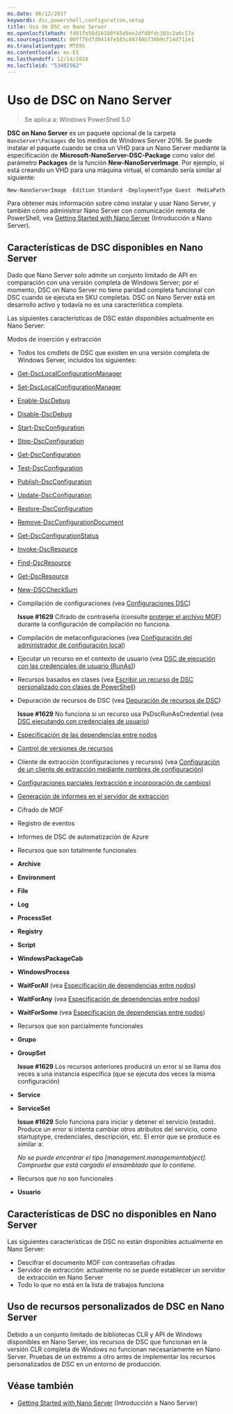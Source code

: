```yaml
---
ms.date: 06/12/2017
keywords: dsc,powershell,configuration,setup
title: Uso de DSC on Nano Server
ms.openlocfilehash: fd81fe56d16100f45d9ee2dfd8fdc303c2a6c17a
ms.sourcegitcommit: 00ff76d7d9414fe585c04740b739b9cf14d711e1
ms.translationtype: MTE95
ms.contentlocale: es-ES
ms.lasthandoff: 12/14/2018
ms.locfileid: "53402562"
---
```

# <a name="using-dsc-on-nano-server"></a>Uso de DSC on Nano Server

> Se aplica a: Windows PowerShell 5.0

**DSC on Nano Server** es un paquete opcional de la carpeta `NanoServer\Packages` de los medios de Windows Server 2016. Se puede instalar el paquete cuando se crea un VHD para un Nano Server mediante la especificación de **Microsoft-NanoServer-DSC-Package** como valor del parámetro **Packages** de la función **New-NanoServerImage**. Por ejemplo, si está creando un VHD para una máquina virtual, el comando sería similar al siguiente:

```powershell
New-NanoServerImage -Edition Standard -DeploymentType Guest -MediaPath f:\ -BasePath .\Base -TargetPath .\Nano1\Nano.vhd -ComputerName Nano1 -Packages Microsoft-NanoServer-DSC-Package
```

Para obtener más información sobre cómo instalar y usar Nano Server, y también cómo administrar Nano Server con comunicación remota de PowerShell, vea [Getting Started with Nano Server](/windows-server/get-started/getting-started-with-nano-server) (Introducción a Nano Server).

## <a name="dsc-features-available-on-nano-server"></a>Características de DSC disponibles en Nano Server

Dado que Nano Server solo admite un conjunto limitado de API en comparación con una versión completa de Windows Server; por el momento, DSC on Nano Server no tiene paridad completa funcional con DSC cuando se ejecuta en SKU completas. DSC on Nano Server está en desarrollo activo y todavía no es una característica completa.

Las siguientes características de DSC están disponibles actualmente en Nano Server:

Modos de inserción y extracción

- Todos los cmdlets de DSC que existen en una versión completa de Windows Server, incluidos los siguientes:
- [Get-DscLocalConfigurationManager](/powershell/module/PSDesiredStateConfiguration/Get-DscLocalConfigurationManager)
- [Set-DscLocalConfigurationManager](/powershell/module/PSDesiredStateConfiguration/Set-DscLocalConfigurationManager)
- [Enable-DscDebug](/powershell/module/PSDesiredStateConfiguration/Enable-DscDebug)
- [Disable-DscDebug](/powershell/module/PSDesiredStateConfiguration/Disable-DscDebug)
- [Start-DscConfiguration](/powershell/module/psdesiredstateconfiguration/start-dscconfiguration)
- [Stop-DscConfiguration](/powershell/module/PSDesiredStateConfiguration/Stop-DscConfiguration)
- [Get-DscConfiguration](/powershell/module/PSDesiredStateConfiguration/Get-DscConfiguration)
- [Test-DscConfiguration](/powershell/module/psdesiredstateconfiguration/Test-DSCConfiguration)
- [Publish-DscConfiguration](/powershell/module/PSDesiredStateConfiguration/Publish-DscConfiguration)
- [Update-DscConfiguration](/powershell/module/PSDesiredStateConfiguration/Update-DscConfiguration)
- [Restore-DscConfiguration](/powershell/module/PSDesiredStateConfiguration/Restore-DscConfiguration)
- [Remove-DscConfigurationDocument](/powershell/module/PSDesiredStateConfiguration/Remove-DscConfigurationDocument)
- [Get-DscConfigurationStatus](/powershell/module/PSDesiredStateConfiguration/Get-DscConfigurationStatus)
- [Invoke-DscResource](/powershell/module/PSDesiredStateConfiguration/Invoke-DscResource)
- [Find-DscResource](https://technet.microsoft.com/en-us/library/mt517874.aspx)
- [Get-DscResource](/powershell/module/PSDesiredStateConfiguration/Get-DscResource)
- [New-DSCCheckSum](/powershell/module/PSDesiredStateConfiguration/New-DSCCheckSum)

- Compilación de configuraciones (vea [Configuraciones DSC](../configurations/configurations.md))

  **Issue #1629** Cifrado de contraseña (consulte [proteger el archivo MOF](../pull-server/secureMOF.md)) durante la configuración de compilación no funciona.

- Compilación de metaconfiguraciones (vea [Configuración del administrador de configuración local](../managing-nodes/metaConfig.md))

- Ejecutar un recurso en el contexto de usuario (vea [DSC de ejecución con las credenciales de usuario (RunAs)](../configurations/runAsUser.md))

- Recursos basados en clases (vea [Escribir un recurso de DSC personalizado con clases de PowerShell](../resources/authoringResourceClass.md))

- Depuración de recursos de DSC (vea [Depuración de recursos de DSC](../troubleshooting/debugResource.md))

  **Issue #1629** No funciona si un recurso usa PsDscRunAsCredential (vea [DSC ejecutando con credenciales de usuario](../configurations/runAsUser.md))

- [Especificación de las dependencias entre nodos](../configurations/crossNodeDependencies.md)

- [Control de versiones de recursos](../configurations/sxsResource.md)

- Cliente de extracción (configuraciones y recursos) (vea [Configuración de un cliente de extracción mediante nombres de configuración](../pull-server/pullClientConfigNames.md))

- [Configuraciones parciales (extracción e incorporación de cambios)](../pull-server/partialConfigs.md)

- [Generación de informes en el servidor de extracción](../pull-server/reportServer.md)

- Cifrado de MOF

- Registro de eventos

- Informes de DSC de automatización de Azure

- Recursos que son totalmente funcionales

- **Archive**
- **Environment**
- **File**
- **Log**
- **ProcessSet**
- **Registry**
- **Script**
- **WindowsPackageCab**
- **WindowsProcess**
- **WaitForAll** (vea [Especificación de dependencias entre nodos](../configurations/crossNodeDependencies.md))
- **WaitForAny** (vea [Especificación de dependencias entre nodos](../configurations/crossNodeDependencies.md))
- **WaitForSome** (vea [Especificación de dependencias entre nodos](../configurations/crossNodeDependencies.md))

- Recursos que son parcialmente funcionales
- **Grupo**
- **GroupSet**

  **Issue #1629** Los recursos anteriores producirá un error si se llama dos veces a una instancia específica (que se ejecuta dos veces la misma configuración)

- **Service**
- **ServiceSet**

  **Issue #1629** Solo funciona para iniciar y detener el servicio (estado). Produce un error si intenta cambiar otros atributos del servicio, como startuptype, credenciales, descripción, etc. El error que se produce es similar a:

  *No se puede encontrar el tipo [management.managementobject]. Compruebe que está cargado el ensamblado que lo contiene.*

- Recursos que no son funcionales
- **Usuario**

## <a name="dsc-features-not-available-on-nano-server"></a>Características de DSC no disponibles en Nano Server

Las siguientes características de DSC no están disponibles actualmente en Nano Server:

- Descifrar el documento MOF con contraseñas cifradas
- Servidor de extracción: actualmente no se puede establecer un servidor de extracción en Nano Server
- Todo lo que no está en la lista de trabajos funciona

## <a name="using-custom-dsc-resources-on-nano-server"></a>Uso de recursos personalizados de DSC en Nano Server

Debido a un conjunto limitado de bibliotecas CLR y API de Windows disponibles en Nano Server, los recursos de DSC que funcionan en la versión CLR completa de Windows no funcionan necesariamente en Nano Server.
Pruebas de un extremo a otro antes de implementar los recursos personalizados de DSC en un entorno de producción.

## <a name="see-also"></a>Véase también

- [Getting Started with Nano Server](/windows-server/get-started/getting-started-with-nano-server) (Introducción a Nano Server)
